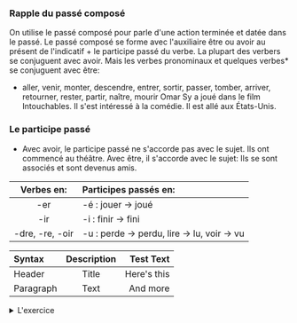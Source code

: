 ### Rapple du passé composé
On utilise le passé composé pour parle d'une action terminée et datée dans le passé.
Le passé composé se forme avec l'auxiliaire être ou avoir au présent de l'indicatif + le participe passé du verbe.
La plupart des verbers se conjuguent avec avoir. Mais les verbes pronominaux et quelques verbes* se conjuguent avec être:
* aller, venir, monter, descendre, entrer, sortir, passer, tomber, arriver, retourner, rester, partir, naître, mourir
Omar Sy a joué dans le film Intouchables.
Il s'est intéressé à la comédie.
Il est allé aux États-Unis.
### Le participe passé
* Avec avoir, le participe passé ne s'accorde pas avec le sujet.
Ils ont commencé au théâtre.
Avec être, il s'accorde avec le sujet: 
Ils se sont associés et sont devenus amis.
<p>

| Verbes en:   | Participes passés en: |
| :-----: | :----------------- |
| -er|-é : jouer -> joué |
| -ir|-i : finir -> fini |
| -dre, -re, -oir | -u : perde -> perdu, lire -> lu, voir -> vu |

</p>

| Syntax      | Description | Test Text     |
| :---        |    :----:   |          ---: |
| Header      | Title       | Here's this   |
| Paragraph   | Text        | And more      |

<details><summary>L'exercice</summary>
<p>
</p>
</details>